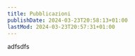```yaml
---
title: Pubblicazioni
publishDate: 2024-03-23T20:58:13+01:00
lastMod: 2024-03-23T20:57:31+01:00
---
```


adfsdfs